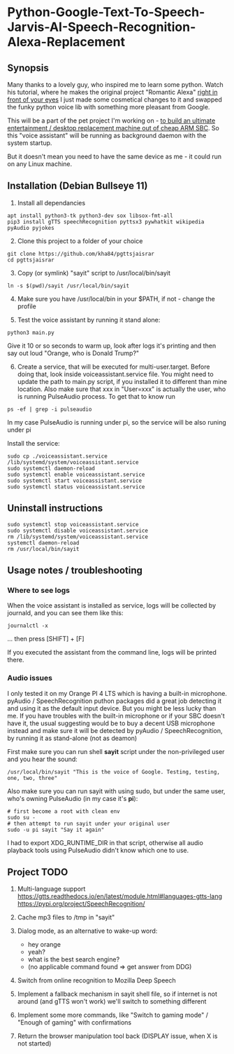 # Python-Google-Text-To-Speech-Jarvis-AI-Speech-Recognition-Alexa-Replacement


## Synopsis

Many thanks to a lovely guy, who inspired me to learn some python. 
Watch his tutorial, where he makes the original project "Romantic Alexa" [right in front of your eyes](https://www.youtube.com/watch?v=AWvsXxDtEkU)
I just made some cosmetical changes to it and swapped the funky python voice lib with something more pleasant from Google.

This will be a part of the pet project I'm working on - [to build an ultimate entertainment / desktop replacement machine out of cheap ARM SBC](https://orange-pi-4-lts.blogspot.com/p/todo.html). So this "voice assistant" will be running as background daemon with the system startup.

But it doesn't mean you need to have the same device as me - it could run on any Linux machine. 

## Installation (Debian Bullseye 11)


1. Install all dependancies

```
apt install python3-tk python3-dev sox libsox-fmt-all
pip3 install gTTS speechRecognition pyttsx3 pywhatkit wikipedia pyAudio pyjokes

```

2. Clone this project to a folder of your choice

```
git clone https://github.com/kha84/pgttsjaisrar
cd pgttsjaisrar
```

3. Copy (or symlink) "sayit" script to /usr/local/bin/sayit

```
ln -s $(pwd)/sayit /usr/local/bin/sayit
```

4. Make sure you have /usr/local/bin in your $PATH, if not - change the profile

5. Test the voice assistant by running it stand alone:

```
python3 main.py
```

Give it 10 or so seconds to warm up, look after logs it's printing and then say out loud "Orange, who is Donald Trump?"

6. Create a service, that will be executed for multi-user.target.
Before doing that, look inside voiceassistant.service file. 
You might need to update the path to main.py script, if you installed it to different than mine location.
Also make sure that xxx in "User=xxx" is actually the user, who is running PulseAudio process. To get that to know run 
```
ps -ef | grep -i pulseaudio
```
In my case PulseAudio is running under pi, so the service will be also runing under pi

Install the service:
```
sudo cp ./voiceassistant.service /lib/systemd/system/voiceassistant.service 
sudo systemctl daemon-reload 
sudo systemctl enable voiceassistant.service 
sudo systemctl start voiceassistant.service 
sudo systemctl status voiceassistant.service
```

## Uninstall instructions

```
sudo systemctl stop voiceassistant.service
sudo systemctl disable voiceassistant.service
rm /lib/systemd/system/voiceassistant.service 
systemctl daemon-reload
rm /usr/local/bin/sayit
```

## Usage notes / troubleshooting

### Where to see logs

When the voice assistant is installed as service, logs will be collected by journald, and you can see them like this:
```
journalctl -x
```
... then press [SHIFT] + [F]

If you executed the assistant from the command line, logs will be printed there.

### Audio issues

I only tested it on my Orange PI 4 LTS which is having a built-in microphone.
pyAudio / SpeechRecognition puthon packages did a great job detecting it and using it as the default input device. But you might be less lucky than me.
If you have troubles with the built-in microphone or if your SBC doesn't have it, the usual suggesting would be to buy a decent USB microphone 
instead and make sure it will be detected by pyAudio / SpeechRecognition, by running it as stand-alone (not as deamon)

First make sure you can run shell **sayit** script under the non-privileged user and you hear the sound:
```
/usr/local/bin/sayit "This is the voice of Google. Testing, testing, one, two, three"
```

Also make sure you can run sayit with using sudo, but under the same user, who's owning PulseAudio (in my case it's **pi**):

```
# first become a root with clean env
sudo su -
# then attempt to run sayit under your original user
sudo -u pi sayit "Say it again"
```
I had to export XDG_RUNTIME_DIR in that script, otherwise all audio playback tools using PulseAudio didn't know which one to use. 


## Project TODO
  
1. Multi-language support
   https://gtts.readthedocs.io/en/latest/module.html#languages-gtts-lang
   https://pypi.org/project/SpeechRecognition/
   
3. Cache mp3 files to /tmp in "sayit"

4. Dialog mode, as an alternative to wake-up word:
    - hey orange
    - yeah?
    - what is the best search engine?
    - (no applicable command found => get answer from DDG)

5. Switch from online recognition to Mozilla Deep Speech

6. Implement a fallback mechanism in sayit shell file, so if internet is not around (and gTTS won't work) we'll switch to something different 

7. Implement some more commands, like "Switch to gaming mode" / "Enough of gaming" with confirmations

8. Return the browser manipulation tool back (DISPLAY issue, when X is not started)
